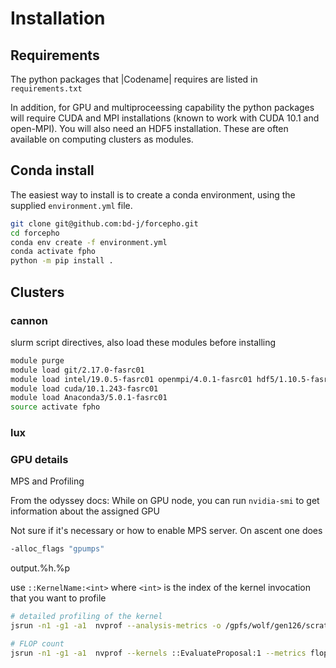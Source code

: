 # Installation

## Requirements

The python packages that |Codename| requires are listed in `requirements.txt`

In addition, for GPU and multiproceessing capability the python packages will require CUDA and MPI installations (known to work with CUDA 10.1 and open-MPI).  You will also need an HDF5 installation.  These are often available on computing clusters as modules.

## Conda install

The easiest way to install is to create a conda environment, using the supplied `environment.yml` file.

```bash
git clone git@github.com:bd-j/forcepho.git
cd forcepho
conda env create -f environment.yml
conda activate fpho
python -m pip install .
```

## Clusters

### cannon

slurm script directives, also load these modules before installing
   ```bash
   module purge
   module load git/2.17.0-fasrc01
   module load intel/19.0.5-fasrc01 openmpi/4.0.1-fasrc01 hdf5/1.10.5-fasrc01
   module load cuda/10.1.243-fasrc01
   module load Anaconda3/5.0.1-fasrc01
   source activate fpho
   ```

### lux

### GPU details

MPS and Profiling

From the odyssey docs: While on GPU node, you can run `nvidia-smi` to get information about the assigned GPU

Not sure if it's necessary or how to enable MPS server.  On ascent one does

```bash
-alloc_flags "gpumps"
```

output.%h.%p

use `::KernelName:<int>` where `<int>` is the index of the kernel invocation that you want to profile

```bash
# detailed profiling of the kernel
jsrun -n1 -g1 -a1  nvprof --analysis-metrics -o /gpfs/wolf/gen126/scratch/bdjohnson/large_prof_metrics%h.%p.nvvp python run_patch_gpu_test_simple.py

# FLOP count
jsrun -n1 -g1 -a1  nvprof --kernels ::EvaluateProposal:1 --metrics flop_count_sp python run_patch_gpu_test_simple.py
```